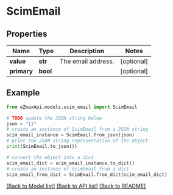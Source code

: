 # ScimEmail


## Properties

Name | Type | Description | Notes
------------ | ------------- | ------------- | -------------
**value** | **str** | The email address. | [optional] 
**primary** | **bool** |  | [optional] 

## Example

```python
from eZmaxApi.models.scim_email import ScimEmail

# TODO update the JSON string below
json = "{}"
# create an instance of ScimEmail from a JSON string
scim_email_instance = ScimEmail.from_json(json)
# print the JSON string representation of the object
print(ScimEmail.to_json())

# convert the object into a dict
scim_email_dict = scim_email_instance.to_dict()
# create an instance of ScimEmail from a dict
scim_email_from_dict = ScimEmail.from_dict(scim_email_dict)
```
[[Back to Model list]](../README.md#documentation-for-models) [[Back to API list]](../README.md#documentation-for-api-endpoints) [[Back to README]](../README.md)


